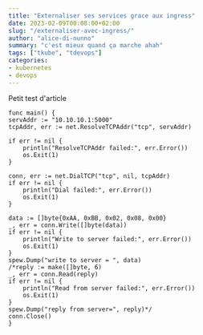 ```yaml
---
title: "Externaliser ses services grace aux ingress"
date: 2023-02-09T00:08:00+02:00
slug: "/externaliser-avec-ingress/"    
author: "alice-di-nunno"
summary: "c'est mieux quand ça marche ahah"
tags: ["tkube", "tdevops"]
categories:
- kubernetes 
- devops
---
```


Petit test d'article

    func main() {
	servAddr := "10.10.10.1:5000"
	tcpAddr, err := net.ResolveTCPAddr("tcp", servAddr)

	if err != nil {
		println("ResolveTCPAddr failed:", err.Error())
		os.Exit(1)
	}

	conn, err := net.DialTCP("tcp", nil, tcpAddr)
	if err != nil {
		println("Dial failed:", err.Error())
		os.Exit(1)
	}

	data := []byte{0xAA, 0xBB, 0x02, 0x08, 0x00}
	_, err = conn.Write([]byte(data))
	if err != nil {
		println("Write to server failed:", err.Error())
		os.Exit(1)
	}
	spew.Dump("write to server = ", data)
	/*reply := make([]byte, 6)
	_, err = conn.Read(reply)
	if err != nil {
		println("Read from server failed:", err.Error())
		os.Exit(1)
	}
	spew.Dump("reply from server=", reply)*/
	conn.Close()
    }
